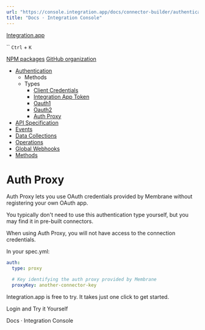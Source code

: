 ```yaml
---
url: "https://console.integration.app/docs/connector-builder/authentication/types/proxy"
title: "Docs · Integration Console"
---
```


[Integration.app](https://integration.app/)

`` `Ctrl` + `K`

[NPM packages](https://www.npmjs.com/~integration.app) [GitHub organization](https://github.com/integration-app)

- [Authentication](https://console.integration.app/docs/connector-builder/authentication)
  - Methods
  - Types
    - [Client Credentials](https://console.integration.app/docs/connector-builder/authentication/types/client-credentials)
    - [Integration App Token](https://console.integration.app/docs/connector-builder/authentication/types/integration-app-token)
    - [Oauth1](https://console.integration.app/docs/connector-builder/authentication/types/oauth1)
    - [Oauth2](https://console.integration.app/docs/connector-builder/authentication/types/oauth2)
    - [Auth Proxy](https://console.integration.app/docs/connector-builder/authentication/types/proxy)
- [API Specification](https://console.integration.app/docs/connector-builder/api)
- [Events](https://console.integration.app/docs/connector-builder/events)
- [Data Collections](https://console.integration.app/docs/connector-builder/data)
- [Operations](https://console.integration.app/docs/connector-builder/operations)
- [Global Webhooks](https://console.integration.app/docs/connector-builder/global-webhooks)
- [Methods](https://console.integration.app/docs/connector-builder/methods)

# Auth Proxy

Auth Proxy lets you use OAuth credentials provided by Membrane without registering your own OAuth app.

You typically don't need to use this authentication type yourself, but you may find it in pre-built connectors.

When using Auth Proxy, you will not have access to the connection credentials.

In your spec.yml:

```yaml
auth:
  type: proxy

  # Key identifying the auth proxy provided by Membrane
  proxyKey: another-connector-key
```

Integration.app is free to try. It takes just one click to get started.

Login and Try it Yourself

Docs · Integration Console